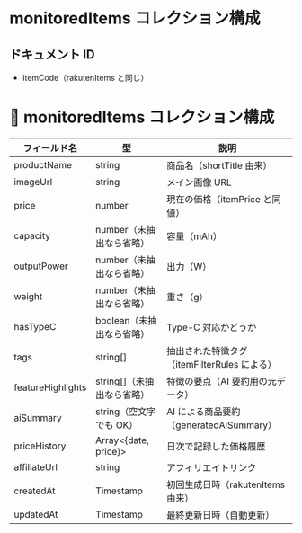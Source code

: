 # monitoredItems コレクション構成

## ドキュメント ID

- itemCode（rakutenItems と同じ）

# 🔹 monitoredItems コレクション構成

| フィールド名      | 型                         | 説明                                         |
| ----------------- | -------------------------- | -------------------------------------------- |
| productName       | string                     | 商品名（shortTitle 由来）                    |
| imageUrl          | string                     | メイン画像 URL                               |
| price             | number                     | 現在の価格（itemPrice と同値）               |
| capacity          | number（未抽出なら省略）   | 容量（mAh）                                  |
| outputPower       | number（未抽出なら省略）   | 出力（W）                                    |
| weight            | number（未抽出なら省略）   | 重さ（g）                                    |
| hasTypeC          | boolean（未抽出なら省略）  | Type-C 対応かどうか                          |
| tags              | string[]                   | 抽出された特徴タグ（itemFilterRules による） |
| featureHighlights | string[]（未抽出なら省略） | 特徴の要点（AI 要約用の元データ）            |
| aiSummary         | string（空文字でも OK）    | AI による商品要約（generatedAiSummary）      |
| priceHistory      | Array<{date, price}>       | 日次で記録した価格履歴                       |
| affiliateUrl      | string                     | アフィリエイトリンク                         |
| createdAt         | Timestamp                  | 初回生成日時（rakutenItems 由来）            |
| updatedAt         | Timestamp                  | 最終更新日時（自動更新）                     |
